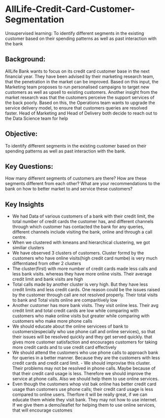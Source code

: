 # AllLife-Credit-Card-Customer-Segmentation
Unsupervised learning: To identify different segments in the existing customer based on their spending patterns as well as past interaction with the bank
## Background:
AllLife Bank wants to focus on its credit card customer base in the next financial year. They have been advised by their marketing research team, that the penetration in the market can be improved. Based on this input, the Marketing team proposes to run personalised campaigns to target new customers as well as upsell to existing customers. Another insight from the market research was that the customers perceive the support services of the back poorly. Based on this, the Operations team wants to upgrade the service delivery model, to ensure that customers queries are resolved faster. Head of Marketing and Head of Delivery both decide to reach out to the Data Science team for help

## Objective:
To identify different segments in the existing customer based on their spending patterns as well as past interaction with the bank.

## Key Questions:
How many different segments of customers are there?
How are these segments different from each other?
What are your recommendations to the bank on how to better market to and service these customers?

## Key Insights
- We had Data of various customers of a bank with their credit limit, the total number of credit cards the customer has, and different channels through which customer has contacted the bank for any queries, different channels include visiting the bank, online and through a call centre.
- When we clustered with kmeans and hierarchical clustering, we got similiar clusters
- We have observed 3 clusters of customers. Cluster formd by the customers who have online visits(high credit card numbe) is very much differntiated from other 2 clusters
- The cluster(first) with more number of credit cards made less calls and less bank visits. whereas they have more online visits. Their average credit limit and bank visits are high
- Total calls made by another cluster is very high. But they have less credit limits and less credit cards. One reason could be the issues raised by the customer through call are not resolved properly. Their total visits to bank and Total visits online are comparitively low
- Another customer has more bank visits. They visit online less. Their avg credit limit and total credit cards are low while comparing with customers who make online visits but greater while comparing with customers who make more phone calls
- We should educate about the online servicees of bank to customers(especially who use phone call and online services), so that their issues will be resolved quickly and they get served quickly. that gives more customer satisfaction and encourages customers for taking more credit cards and to use credit card effectively
- We should attend the customers who use phone calls to approach bank for queries in a better manner. Because they are the customers with less credit cards and credit card limit. - We should improvise this cluster. Their problems may not be resolved in phone calls. Maybe because of that their credit card usage is less. Therefore we should improve the service at phone calls. Also we should help them to use online services.
- Even though the customers whop vist bak online has better credit card usage than customers use phone calls; their credit card usage is less compared to online users. Therfore it will be really great, if we can educate them whiele they visit bank. They may not how to use internet. If we give them a demo/leaflet for helping them to use online services, that will encourage customes
